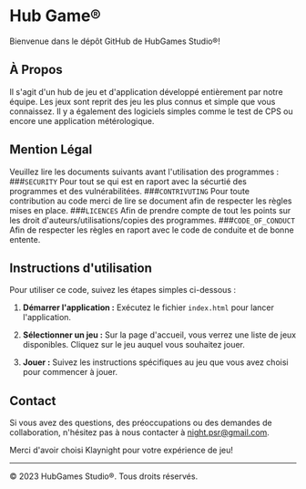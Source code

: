 # Hub Game®

Bienvenue dans le dépôt GitHub de HubGames Studio®!


## À Propos
Il s'agit d'un hub de jeu et d'application développé entièrement par notre équipe. Les jeux sont reprit des jeu les plus connus et simple que vous connaissez. Il y a également des logiciels simples comme le test de CPS ou encore une application métérologique.

## Mention Légal
Veuillez lire les documents suivants avant l'utilisation des programmes :
###`SECURITY` Pour tout se qui est en raport avec la sécurtié des programmes et des vulnérabilitées.
###`CONTRIVUTING` Pour toute contribution au code merci de lire se document afin de respecter les règles mises en place.
###`LICENCES` Afin de prendre compte de tout les points sur les droit d'auteurs/utilisations/copies des programmes.
###`CODE_OF_CONDUCT` Afin de respecter les règles en raport avec le code de conduite et de bonne entente.

## Instructions d'utilisation

Pour utiliser ce code, suivez les étapes simples ci-dessous :

1. **Démarrer l'application :** Exécutez le fichier `index.html` pour lancer l'application.

2. **Sélectionner un jeu :** Sur la page d'accueil, vous verrez une liste de jeux disponibles. Cliquez sur le jeu auquel vous souhaitez jouer.

3. **Jouer :** Suivez les instructions spécifiques au jeu que vous avez choisi pour commencer à jouer.

## Contact

Si vous avez des questions, des préoccupations ou des demandes de collaboration, n'hésitez pas à nous contacter à night.psr@gmail.com.

Merci d'avoir choisi Klaynight pour votre expérience de jeu!

---

© 2023 HubGames Studio®. Tous droits réservés.

